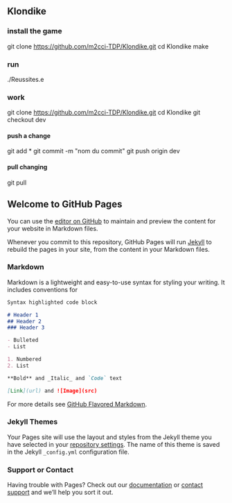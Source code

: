 ## Klondike

### install the game
git clone https://github.com/m2cci-TDP/Klondike.git
cd Klondike
make

### run
./Reussites.e

### work
git clone https://github.com/m2cci-TDP/Klondike.git
cd Klondike
git checkout dev

#### push a change
git add *
git commit -m "nom du commit"
git push origin dev

#### pull changing
git pull

## Welcome to GitHub Pages

You can use the [editor on GitHub](https://github.com/m2cci-TDP/Klondike/edit/master/README.md) to maintain and preview the content for your website in Markdown files.

Whenever you commit to this repository, GitHub Pages will run [Jekyll](https://jekyllrb.com/) to rebuild the pages in your site, from the content in your Markdown files.

### Markdown

Markdown is a lightweight and easy-to-use syntax for styling your writing. It includes conventions for

```markdown
Syntax highlighted code block

# Header 1
## Header 2
### Header 3

- Bulleted
- List

1. Numbered
2. List

**Bold** and _Italic_ and `Code` text

[Link](url) and ![Image](src)
```

For more details see [GitHub Flavored Markdown](https://guides.github.com/features/mastering-markdown/).

### Jekyll Themes

Your Pages site will use the layout and styles from the Jekyll theme you have selected in your [repository settings](https://github.com/m2cci-TDP/Klondike/settings). The name of this theme is saved in the Jekyll `_config.yml` configuration file.

### Support or Contact

Having trouble with Pages? Check out our [documentation](https://help.github.com/categories/github-pages-basics/) or [contact support](https://github.com/contact) and we’ll help you sort it out.
